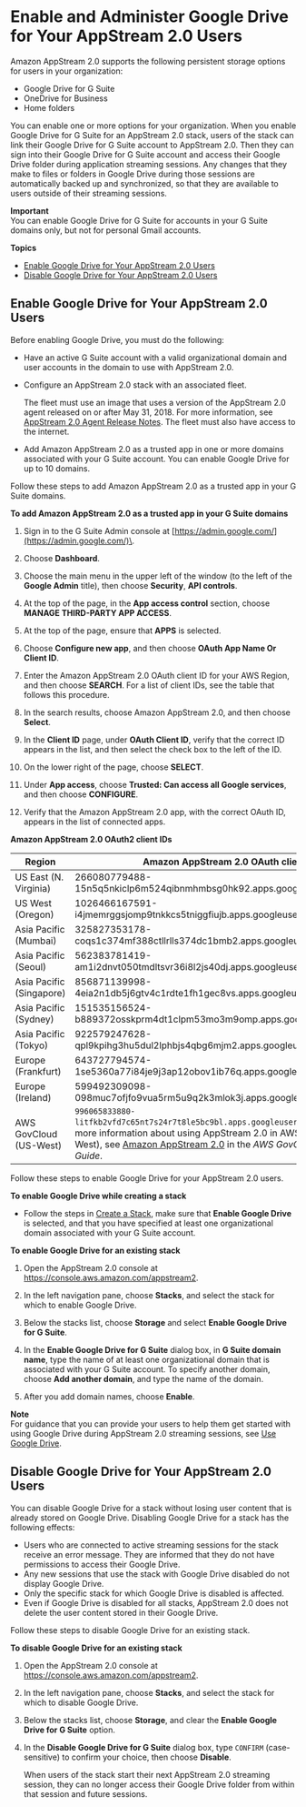 # Enable and Administer Google Drive for Your AppStream 2\.0 Users<a name="google-drive"></a>

Amazon AppStream 2\.0 supports the following persistent storage options for users in your organization: 
+ Google Drive for G Suite
+ OneDrive for Business
+ Home folders

You can enable one or more options for your organization\. When you enable Google Drive for G Suite for an AppStream 2\.0 stack, users of the stack can link their Google Drive for G Suite account to AppStream 2\.0\. Then they can sign into their Google Drive for G Suite account and access their Google Drive folder during application streaming sessions\. Any changes that they make to files or folders in Google Drive during those sessions are automatically backed up and synchronized, so that they are available to users outside of their streaming sessions\. 

**Important**  
You can enable Google Drive for G Suite for accounts in your G Suite domains only, but not for personal Gmail accounts\.

**Topics**
+ [Enable Google Drive for Your AppStream 2\.0 Users](#enable-google-drive)
+ [Disable Google Drive for Your AppStream 2\.0 Users](#disable-google-drive)

## Enable Google Drive for Your AppStream 2\.0 Users<a name="enable-google-drive"></a>

Before enabling Google Drive, you must do the following:
+ Have an active G Suite account with a valid organizational domain and user accounts in the domain to use with AppStream 2\.0\.
+ Configure an AppStream 2\.0 stack with an associated fleet\. 

   The fleet must use an image that uses a version of the AppStream 2\.0 agent released on or after May 31, 2018\. For more information, see [AppStream 2\.0 Agent Release Notes](agent-software-versions.md)\. The fleet must also have access to the internet\.
+ Add Amazon AppStream 2\.0 as a trusted app in one or more domains associated with your G Suite account\. You can enable Google Drive for up to 10 domains\.

Follow these steps to add Amazon AppStream 2\.0 as a trusted app in your G Suite domains\.

**To add Amazon AppStream 2\.0 as a trusted app in your G Suite domains**

1. Sign in to the G Suite Admin console at [https://admin.google.com/](https://admin.google.com/)\.

1. Choose **Dashboard**\.

1. Choose the main menu in the upper left of the window \(to the left of the **Google Admin** title\), then choose **Security**, **API controls**\.

1. At the top of the page, in the **App access control** section, choose **MANAGE THIRD\-PARTY APP ACCESS**\.

1. At the top of the page, ensure that **APPS** is selected\.

1. Choose **Configure new app**, and then choose **OAuth App Name Or Client ID**\.

1. Enter the Amazon AppStream 2\.0 OAuth client ID for your AWS Region, and then choose **SEARCH**\. For a list of client IDs, see the table that follows this procedure\.

1. In the search results, choose Amazon AppStream 2\.0, and then choose **Select**\.

1. In the **Client ID** page, under **OAuth Client ID**, verify that the correct ID appears in the list, and then select the check box to the left of the ID\.

1. On the lower right of the page, choose **SELECT**\.

1. Under **App access**, choose **Trusted: Can access all Google services**, and then choose **CONFIGURE**\.

1. Verify that the Amazon AppStream 2\.0 app, with the correct OAuth ID, appears in the list of connected apps\.


**Amazon AppStream 2\.0 OAuth2 client IDs**  

| Region | Amazon AppStream 2\.0 OAuth client ID | 
| --- | --- | 
| US East \(N\. Virginia\) | 266080779488\-15n5q5nkiclp6m524qibnmhmbsg0hk92\.apps\.googleusercontent\.com | 
| US West \(Oregon\) | 1026466167591\-i4jmemrggsjomp9tnkkcs5tniggfiujb\.apps\.googleusercontent\.com | 
| Asia Pacific \(Mumbai\) | 325827353178\-coqs1c374mf388ctllrlls374dc1bmb2\.apps\.googleusercontent\.com  | 
| Asia Pacific \(Seoul\) | 562383781419\-am1i2dnvt050tmdltsvr36i8l2js40dj\.apps\.googleusercontent\.com  | 
| Asia Pacific \(Singapore\) | 856871139998\-4eia2n1db5j6gtv4c1rdte1fh1gec8vs\.apps\.googleusercontent\.com | 
| Asia Pacific \(Sydney\) | 151535156524\-b889372osskprm4dt1clpm53mo3m9omp\.apps\.googleusercontent\.com  | 
| Asia Pacific \(Tokyo\) | 922579247628\-qpl9kpihg3hu5dul2lphbjs4qbg6mjm2\.apps\.googleusercontent\.com  | 
| Europe \(Frankfurt\) | 643727794574\-1se5360a77i84je9j3ap12obov1ib76q\.apps\.googleusercontent\.com | 
| Europe \(Ireland\) | 599492309098\-098muc7ofjfo9vua5rm5u9q2k3mlok3j\.apps\.googleusercontent\.com  | 
| AWS GovCloud \(US\-West\) | `996065833880-litfkb2vfd7c65nt7s24r7t8le5bc9bl.apps.googleusercontent.com` For more information about using AppStream 2\.0 in AWS GovCloud \(US\-West\), see [Amazon AppStream 2\.0](https://docs.aws.amazon.com/govcloud-us/latest/UserGuide/govcloud-appstream2.html) in the *AWS GovCloud \(US\) User Guide*\. | 

Follow these steps to enable Google Drive for your AppStream 2\.0 users\.

**To enable Google Drive while creating a stack**
+ Follow the steps in [Create a Stack](set-up-stacks-fleets.md#set-up-stacks-fleets-install), make sure that **Enable Google Drive** is selected, and that you have specified at least one organizational domain associated with your G Suite account\.

**To enable Google Drive for an existing stack**

1. Open the AppStream 2\.0 console at [https://console\.aws\.amazon\.com/appstream2](https://console.aws.amazon.com/appstream2)\.

1. In the left navigation pane, choose **Stacks**, and select the stack for which to enable Google Drive\.

1. Below the stacks list, choose **Storage** and select **Enable Google Drive for G Suite**\.

1. In the **Enable Google Drive for G Suite** dialog box, in **G Suite domain name**, type the name of at least one organizational domain that is associated with your G Suite account\. To specify another domain, choose **Add another domain**, and type the name of the domain\.

1. After you add domain names, choose **Enable**\.

**Note**  
For guidance that you can provide your users to help them get started with using Google Drive during AppStream 2\.0 streaming sessions, see [Use Google Drive](google-drive-end-user.md)\.

## Disable Google Drive for Your AppStream 2\.0 Users<a name="disable-google-drive"></a>

You can disable Google Drive for a stack without losing user content that is already stored on Google Drive\. Disabling Google Drive for a stack has the following effects:
+ Users who are connected to active streaming sessions for the stack receive an error message\. They are informed that they do not have permissions to access their Google Drive\. 
+ Any new sessions that use the stack with Google Drive disabled do not display Google Drive\. 
+ Only the specific stack for which Google Drive is disabled is affected\.
+ Even if Google Drive is disabled for all stacks, AppStream 2\.0 does not delete the user content stored in their Google Drive\.

Follow these steps to disable Google Drive for an existing stack\.

**To disable Google Drive for an existing stack**

1. Open the AppStream 2\.0 console at [https://console\.aws\.amazon\.com/appstream2](https://console.aws.amazon.com/appstream2)\.

1. In the left navigation pane, choose **Stacks**, and select the stack for which to disable Google Drive\.

1. Below the stacks list, choose **Storage**, and clear the **Enable Google Drive for G Suite** option\.

1. In the **Disable Google Drive for G Suite** dialog box, type `CONFIRM` \(case\-sensitive\) to confirm your choice, then choose **Disable**\.

   When users of the stack start their next AppStream 2\.0 streaming session, they can no longer access their Google Drive folder from within that session and future sessions\.